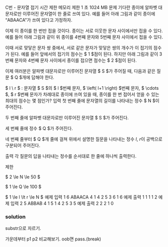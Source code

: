 C번 - 문자열 접기
시간 제한	메모리 제한
1 초	1024 MB
문제
기다란 종이에 알파벳 대문자로만 이루어진 문자열이 한 줄로 쓰여 있다. 예를 들어 아래 그림과 같이 종이에 “ABAACA”가 쓰여 있다고 가정하자. 



이제 이 종이를 한 번만 접을 것이다. 종이는 서로 이웃한 문자 사이에서만 접을 수 있다. 예를 들어 아래 그림과 같이 위 종이를 
$4$번째 문자와 
$5$번째 문자 사이에서 접을 수 있다. 



이때 서로 맞닿은 문자 쌍 중에서, 서로 같은 문자가 맞닿은 쌍의 개수가 이 접기의 점수가 된다. 예를 들어 앞에서의 접기의 점수는 
$ 1 $점이 된다. 하지만 아래 그림과 같이 
$3$번째 문자와 
$4$번째 문자 사이에서 종이를 접으면 점수는 
$ 2 $점이 된다. 



이제 여러분은 알파벳 대문자로만 이루어진 문자열 
$ S $가 주어질 때, 다음과 같은 질문 
$ Q $개에 답해야 한다. 


$ l \ r $ : 문자열 
$ S $의 
$ l $번째 문자, 
$ \left( l+1 \right) $번째 문자, 
$ \cdots $, 
$ r $번째 문자가 차례대로 종이에 쓰여 있을 때, 종이를 한 번 접어서 얻을 수 있는 최대의 점수는 몇 점인가?
입력
첫 번째 줄에 문자열의 길이를 나타내는 정수 
$ N $이 주어진다. 

두 번째 줄에 알파벳 대문자로만 이루어진 문자열 
$ S $가 주어진다. 

세 번째 줄에 정수 
$ Q $가 주어진다. 

네 번째 줄부터 
$ Q $개 줄에 걸쳐 위에서 설명한 질문을 나타내는 정수 
$l$, 
$r$이 공백으로 구분되어 주어진다. 

출력
각 질문의 답을 나타내는 정수를 순서대로 한 줄에 하나씩 출력한다.

제한

$ 2 \le N \le 50 $ 

$ 1 \le Q \le 100 $ 

$ 1 \le l \lt r \le N $ 
예제 입력 1 
6
ABAACA
4
1 4
2 5
3 6
1 6
예제 출력 1 
1
1
1
2
예제 입력 2 
5
ABBAB
4
1 5
1 4
2 5
3 5
예제 출력 2 
2
2
1
0

### solution
substr으로 자르기.

가운데부터 p1 p2 비교해보기.
oob면 pass.(break)